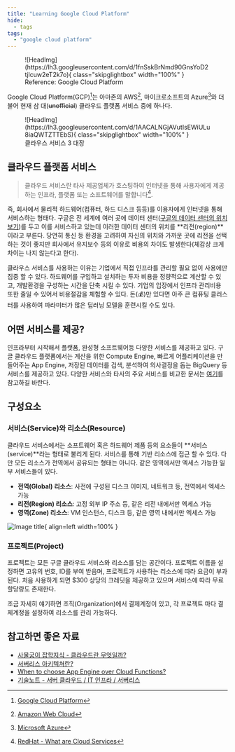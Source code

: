 ```yaml
---
title: "Learning Google Cloud Platform"
hide:
  - tags
tags:
  - "google cloud platform"
---
```


<figure markdown>
  ![HeadImg](https://lh3.googleusercontent.com/d/1fnSskBrNmd90GnsYoD2tjlcuw2eT2k7o){ class="skipglightbox" width="100%" }
  <figcaption>Reference: Google Cloud Platform</figcaption>
</figure>

Google Cloud Platform(GCP)[^1]는 아마존의 AWS[^2], 마이크로소프트의 Azure[^3]와 더불어 현재 삼 대(~~unofficial~~) 클라우드 플랫폼 서비스 중에 하나다. 

[^1]: [Google Cloud Platform](https://cloud.google.com/?hl=ko)
[^2]: [Amazon Web Cloud](https://aws.amazon.com/ko/?nc2=h_lg)
[^3]: [Microsoft Azure](https://azure.microsoft.com/ko-kr/)

<figure markdown>
  ![HeadImg](https://lh3.googleusercontent.com/d/1AACALNGjAVutIsEWiULu8iaQWTZTTEbS){ class="skipglightbox" width="100%" }
  <figcaption> 클라우스 서비스 3 대장 </figcaption>
</figure>

## 클라우드 플랫폼 서비스

> 클라우드 서비스란 타사 제공업체가 호스팅하여 인터넷을 통해 사용자에게 제공하는 인프라, 플랫폼 또는 소프트웨어를 말합니다[^4].

[^4]: [RedHat - What are Cloud Services](https://www.redhat.com/ko/topics/cloud-computing/what-are-cloud-services)

즉, 회사에서 물리적 하드웨어(컴퓨터, 하드 디스크 등등)를 이용자에게 인터넷을 통해 서비스하는 형태다. 구글은 전 세계에 여러 곳에 데이터 센터([구글의 데이터 센터의 위치보기](https://www.google.com/about/datacenters/locations/))를 두고 이를 서비스하고 있는데 이러한 데이터 센터의 위치를 **리전(region)**이라고 부른다. 당연히 통신 등 환경을 고려하여 자신의 위치와 가까운 곳에 리전을 선택하는 것이 좋지만 회사에서 유지보수 등의 이유로 비용의 차이도 발생한다(체감상 크게 차이는 나지 않는다고 한다).

클라우스 서비스를 사용하는 이유는 기업에서 직접 인프라를 관리할 필요 없이 사용에만 집중 할 수 있다. 하드웨어를 구입하고 설치하는 투자 비용을 정량적으로 계산할 수 있고, 개발환경을 구성하는 시간을 단축 시킬 수 있다. 기업의 입장에서 인프라 관리비용 또한 줄일 수 있어서 비용절감을 체험할 수 있다. 돈(:moneybag:)만 있다면 아주 큰 컴퓨팅 클러스터를 사용하여 파라미터가 많은 딥러닝 모델을 훈련시킬 수도 있다.

## 어떤 서비스를 제공?

인프라부터 시작해서 플랫폼, 완성형 소프트웨어등 다양한 서비스를 제공하고 있다. 구글 클라우드 플랫폼에서는 계산을 위한 Compute Engine, 빠르게 어플리케이션을 만들어주는 App Engine, 저장된 데이터를 검색, 분석하여 의사결정을 돕는 BigQuery 등 서비스를 제공하고 있다. 다양한 서비스와 타사의 주요 서비스를 비교한 문서는 [여기](https://cloud.google.com/free/docs/aws-azure-gcp-service-comparison?hl=ko)를 참고하길 바란다.

## 구성요소

### 서비스(Service)와 리소스(Resource)

클라우드 서비스에서는 소프트웨어 혹은 하드웨어 제품 등의 요소들이 **서비스(service)**라는 형태로 불리게 된다. 서비스를 통해 기반 리소스에 접근 할 수 있다. 다만 모든 리소스가 전역에서 공유되는 형태는 아니다. 같은 영역에서만 엑세스 가능한 일부 서비스들이 있다.

- **전역(Global) 리소스**: 사전에 구성된 디스크 이미지, 네트워크 등, 전역에서 엑세스 가능
- **리전(Region) 리소스**: 고정 외부 IP 주소 등, 같은 리전 내에서만 엑세스 가능
- **영역(Zone) 리소스**: VM 인스턴스, 디스크 등, 같은 영역 내에서만 엑세스 가능

![Image title](https://lh3.googleusercontent.com/d/1UTCMkWU-VXtwuLovioU9_GN44r8laLe-){ align=left width=100% }

### 프로젝트(Project)

프로젝트는 모든 구글 클라우드 서비스와 리소스를 담는 공간이다. 프로젝트 이름을 설정하면 고유의 번호, ID를 부여 받음며, 프로젝트가 사용하는 리소스에 따라 요금이 부과된다. 처음 사용하게 되면 $300 상당의 크레딧을 제공하고 있으며 서비스에 따라 무료 할당량도 존재한다.

조금 자세히 얘기하면 조직(Organization)에서 결제계정이 있고, 각 프로젝트 마다 결제계정을 설정하여 리소스를 관리 가능하다. 

## 참고하면 좋은 자료

- [사물궁이 잡학지식 - 클라우드란 무엇일까?](https://youtu.be/CpPEJyWwIgY)
- [서버리스 아키텍쳐란?](https://velopert.com/3543)
- [When to choose App Engine over Cloud Functions?](https://stackoverflow.com/questions/47057770/when-to-choose-app-engine-over-cloud-functions)
- [기술노트 - 서버 클라우드 / IT 인프라 / 서버리스](https://youtu.be/YSudWlx0o9I)